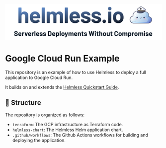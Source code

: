 <a href="https://helmless.io" target="_blank">
  <picture>
    <source media="(prefers-color-scheme: dark)" srcset=".github/helmless_title.png">
    <img alt="Helmless.io - Serverless Deployments Without Compromise" src=".github/helmless_title_light.png">
  </picture>
</a>

# Google Cloud Run Example

This repository is an example of how to use Helmless to deploy a full application to Google Cloud Run.

It builds on and extends the [Helmless Quickstart Guide](https://helmless.io/docs/cloudrun/quickstart).

## 🌲 Structure

The repository is organized as follows:

- `terraform`: The GCP infrastructure as Terraform code.
- `helmless-chart`: The Helmless Helm application chart.
- `.github/workflows`: The Github Actions workflows for building and deploying the application.



